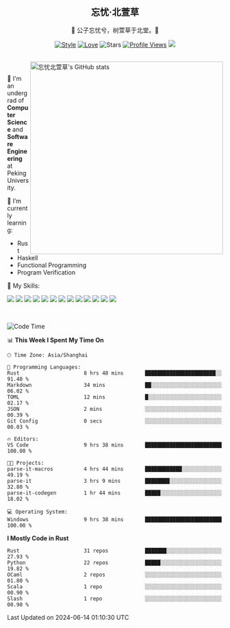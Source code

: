 <div align="center">

## 忘忧·北萱草
  
🌟 公子忘忧兮，树萱草于北堂。🌟 

[![Style](https://img.shields.io/badge/Style-%E5%BF%98%E5%BF%A7%E5%8C%97%E8%90%B1%E8%8D%89-8e48ff)](https://github.com/Wybxc)
[![Love](https://img.shields.io/badge/Love-100%25!-ff69b4)](https://monthly.wybxc.cc)
![Stars](https://img.shields.io/github/stars/Wybxc?affiliations=OWNER%2CCOLLABORATOR&label=Stars)
[![Profile Views](https://komarev.com/ghpvc/?username=Wybxc&color=green)](https://github.com/Wybxc)
![](https://hit.yhype.me/github/profile?user_id=25005856)

</div>

<br/>

<a href="https://github.com/Wybxc/Wybxc">
<img align="right" width="450px" src="https://github.com/Wybxc/metrics/raw/main/merged-stats.svg" alt="忘忧北萱草's GitHub stats" />
</a>

<br />

🏫 I'm an undergrad of **Computer Science** and **Software Engineering** at Peking University.

🌱 I’m currently learning: 
  - Rust
  - Haskell
  - Functional Programming
  - Program Verification

🌟 My Skills:

![](https://img.shields.io/badge/-Python-3e74a2?style=flat-square&logo=Python&logoColor=fff)
![](https://img.shields.io/badge/-TypeScript-3178C6?style=flat-square&logo=TypeScript&logoColor=fff)
![](https://img.shields.io/badge/-Rust-9a7b63?style=flat-square&logo=Rust&logoColor=fff)
![](https://img.shields.io/badge/-C++-ae3a62?style=flat-square&logo=cplusplus&logoColor=fff)
![](https://img.shields.io/badge/-OCaml-ac5e0a?style=flat-square&logo=OCaml&logoColor=fff)
![](https://img.shields.io/badge/-React-2d98ce?style=flat-square&logo=React&logoColor=fff)
![](https://img.shields.io/badge/-FastAPI-009688?style=flat-square&logo=FastAPI&logoColor=fff)
![](https://img.shields.io/badge/-NumPy-5974c9?style=flat-square&logo=NumPy&logoColor=fff)
![](https://img.shields.io/badge/-PyTorch-d6543c?style=flat-square&logo=PyTorch&logoColor=fff)
![](https://img.shields.io/badge/-Nix-2496ED?style=flat-square&logo=NixOS&logoColor=fff)
![](https://img.shields.io/badge/-Neo4j-1c4063?style=flat-square&logo=Neo4j&logoColor=fff)
![](https://img.shields.io/badge/-Ren'Py-bb6365?style=flat-square&logo=RenPy&logoColor=fff)
![](https://img.shields.io/badge/-After%20Effects-090159?style=flat-square&logo=adobeaftereffects&logoColor=fff)

<br />

<!--START_SECTION:waka-->
![Code Time](http://img.shields.io/badge/Code%20Time-1%2C841%20hrs%2029%20mins-blue)

📊 **This Week I Spent My Time On** 

```text
🕑︎ Time Zone: Asia/Shanghai

💬 Programming Languages: 
Rust                     8 hrs 48 mins       ███████████████████████░░   91.40 % 
Markdown                 34 mins             ██░░░░░░░░░░░░░░░░░░░░░░░   06.02 % 
TOML                     12 mins             █░░░░░░░░░░░░░░░░░░░░░░░░   02.17 % 
JSON                     2 mins              ░░░░░░░░░░░░░░░░░░░░░░░░░   00.39 % 
Git Config               0 secs              ░░░░░░░░░░░░░░░░░░░░░░░░░   00.03 % 

🔥 Editors: 
VS Code                  9 hrs 38 mins       █████████████████████████   100.00 % 

🐱‍💻 Projects: 
parse-it-macros          4 hrs 44 mins       ████████████░░░░░░░░░░░░░   49.19 % 
parse-it                 3 hrs 9 mins        ████████░░░░░░░░░░░░░░░░░   32.80 % 
parse-it-codegen         1 hr 44 mins        █████░░░░░░░░░░░░░░░░░░░░   18.02 % 

💻 Operating System: 
Windows                  9 hrs 38 mins       █████████████████████████   100.00 % 
```

**I Mostly Code in Rust** 

```text
Rust                     31 repos            ███████░░░░░░░░░░░░░░░░░░   27.93 % 
Python                   22 repos            █████░░░░░░░░░░░░░░░░░░░░   19.82 % 
OCaml                    2 repos             ░░░░░░░░░░░░░░░░░░░░░░░░░   01.80 % 
Scala                    1 repo              ░░░░░░░░░░░░░░░░░░░░░░░░░   00.90 % 
Slash                    1 repo              ░░░░░░░░░░░░░░░░░░░░░░░░░   00.90 % 
```




 Last Updated on 2024-06-14 01:10:30 UTC
<!--END_SECTION:waka-->
